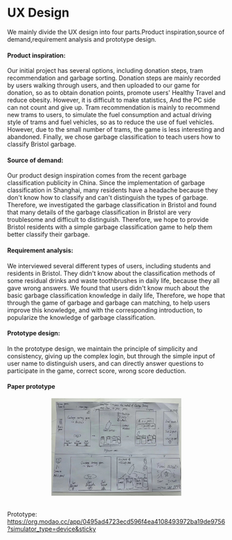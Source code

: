 # UX Design

We mainly divide the UX design into four parts.Product inspiration,source of demand,requirement analysis and prototype design.

#### Product inspiration:

Our initial project has several options, including donation steps, tram recommendation and garbage sorting. 
Donation steps are mainly recorded by users walking through users, and then uploaded to our game for donation, so as to obtain donation points, promote users' Healthy Travel and reduce obesity. 
However, it is difficult to make statistics, And the PC side can not count and give up. Tram recommendation is mainly to recommend new trams to users, to simulate the fuel consumption and actual driving style of trams and fuel vehicles, so as to reduce the use of fuel vehicles. 
However, due to the small number of trams, the game is less interesting and abandoned. Finally, we chose garbage classification to teach users how to classify Bristol garbage.

#### Source of demand:

Our product design inspiration comes from the recent garbage classification publicity in China. Since the implementation of garbage classification in Shanghai, many residents have a headache because they don't know how to classify and can't distinguish the types of garbage.
Therefore, we investigated the garbage classification in Bristol and found that many details of the garbage classification in Bristol are very troublesome and difficult to distinguish.
Therefore, we hope to provide Bristol residents with a simple garbage classification game to help them better classify their garbage.

#### Requirement analysis:

We interviewed several different types of users, including students and residents in Bristol. They didn't know about the classification methods of some residual drinks and waste toothbrushes in daily life, because they all gave wrong answers. 
We found that users didn't know much about the basic garbage classification knowledge in daily life, Therefore, we hope that through the game of garbage and garbage can matching, to help users improve this knowledge, and with the corresponding introduction, to popularize the knowledge of garbage classification.

#### Prototype design:

In the prototype design, we maintain the principle of simplicity and consistency, giving up the complex login, but through the simple input of user name to distinguish users, and can directly answer questions to participate in the game, correct score, wrong score deduction.

#### Paper prototype

<div align=center><img width="300" src="https://github.com/LIAM-LIN/COMSM1401-DESK12/blob/main/prototype%20drawings/Paper%20prototype.jpeg?raw=true" alt = "paperprototype"/></div> <br/>

Prototype:
https://org.modao.cc/app/0495ad4723ecd596f4ea4108493972ba19de9756?simulator_type=device&sticky
